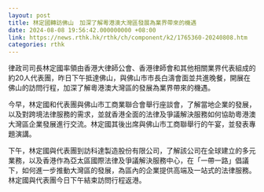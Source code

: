```yaml
---
layout: post
title: 林定國轉訪佛山　加深了解粵港澳大灣區發展為業界帶來的機遇
date: 2024-08-08 19:56:42.000000000 +08:00
link: https://news.rthk.hk/rthk/ch/component/k2/1765360-20240808.htm
categories: rthk
---
```


律政司司長林定國率領由香港大律師公會、香港律師會和其他相關業界代表組成的約20人代表團，昨日下午抵達佛山，與佛山市市長白濤會面並共進晚餐，開展在佛山的訪問行程，加深了解粵港澳大灣區的發展為業界帶來的機遇。

今早，林定國和代表團與佛山市工商業聯合會舉行座談會，了解當地企業的發展，以及對跨境法律服務的需求，並就香港全面的法律及爭議解決服務如何協助粵港澳大灣區企業發展進行交流。林定國其後出席與佛山市工商聯舉行的午宴，並發表專題演講。

下午，林定國與代表團到訪科達製造股份有限公司，了解該公司在全球建立的多元業務，以及香港作為亞太區國際法律及爭議解決服務中心，在「一帶一路」倡議下，如何進一步推動大灣區的發展，為區內的企業提供高端及一站式的法律服務。林定國與代表團今日下午結束訪問行程返港。

